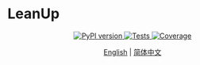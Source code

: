 # LeanUp

<div align="center">
    <a href="https://pypi.python.org/pypi/leanup">
        <img src="https://img.shields.io/pypi/v/leanup.svg" alt="PyPI version" />
    </a>
    <a href="https://github.com/Lean-zh/leanup/actions/workflows/test.yml">
        <img src="https://github.com/Lean-zh/leanup/actions/workflows/test.yml/badge.svg" alt="Tests" />
    </a>
    <a href="https://codecov.io/gh/Lean-zh/leanup">
        <img src="https://codecov.io/gh/Lean-zh/leanup/branch/main/graph/badge.svg" alt="Coverage" />
    </a>
</div>

<div align="center">

[English](README-en.md) | [简体中文](README.md)